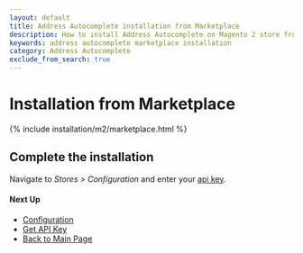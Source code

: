 ```yaml
---
layout: default
title: Address Autocomplete installation from Marketplace
description: How to install Address Autocomplete on Magento 2 store from Marketplace
keywords: address autocomplete marketplace installation
category: Address Autocomplete
exclude_from_search: true
---
```


# Installation from Marketplace

{% include installation/m2/marketplace.html %}

## Complete the installation

Navigate to _Stores > Configuration_ and enter your [api key](/m2/extensions/address-autocomplete/get-api-key/).

#### Next Up

 -  [Configuration](/m2/extensions/address-autocomplete/configuration/)
 -  [Get API Key](/m2/extensions/address-autocomplete/get-api-key/)
 -  [Back to Main Page](/m2/extensions/address-autocomplete/)
